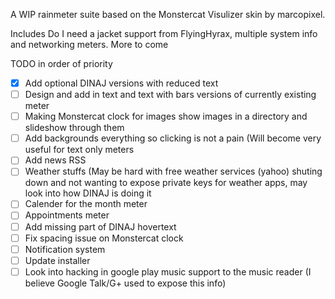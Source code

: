 A WIP rainmeter suite based on the Monstercat Visulizer skin by marcopixel.

Includes Do I need a jacket support from FlyingHyrax, multiple system info and networking meters. More to come

TODO in order of priority
- [X] Add optional DINAJ versions with reduced text
- [ ] Design and add in text and text with bars versions of currently existing meter
- [ ] Making Monstercat clock for images show images in a directory and slideshow through them
- [ ] Add backgrounds everything so clicking is not a pain (Will become very useful for text only meters
- [ ] Add news RSS
- [ ] Weather stuffs (May be hard with free weather services (yahoo) shuting down and not wanting to expose private keys for weather apps, may look into how DINAJ is doing it
- [ ] Calender for the month meter
- [ ] Appointments meter
- [ ] Add missing part of DINAJ hovertext
- [ ] Fix spacing issue on Monstercat clock
- [ ] Notification system
- [ ] Update installer
- [ ] Look into hacking in google play music support to the music reader (I believe Google Talk/G+ used to expose this info)
